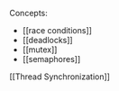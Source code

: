 Concepts: 
- [[race conditions]]
- [[deadlocks]]
- [[mutex]]
- [[semaphores]]

[[Thread Synchronization]]
